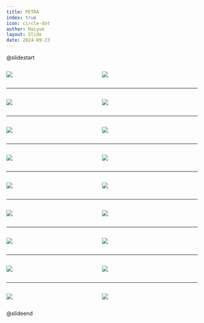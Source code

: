 ```yaml
---
title: PETRA
index: true
icon: circle-dot
author: Haiyue
layout: Slide
date: 2024-09-23
---
```

 
@slidestart

<div style="display:flex">
<div style="flex:1">

![](https://raw.githubusercontent.com/yclord/reading/refs/heads/master/english/Level-W/PETRA/001.webp)
</div>
<div style="flex:1">

![](https://raw.githubusercontent.com/yclord/reading/refs/heads/master/english/Level-W/PETRA/002.webp)
</div>
</div>

---

<div style="display:flex">
<div style="flex:1">

![](https://raw.githubusercontent.com/yclord/reading/refs/heads/master/english/Level-W/PETRA/003.webp)
</div>
<div style="flex:1">

![](https://raw.githubusercontent.com/yclord/reading/refs/heads/master/english/Level-W/PETRA/004.webp)
</div>
</div>

---

<div style="display:flex">
<div style="flex:1">

![](https://raw.githubusercontent.com/yclord/reading/refs/heads/master/english/Level-W/PETRA/005.webp)
</div>
<div style="flex:1">

![](https://raw.githubusercontent.com/yclord/reading/refs/heads/master/english/Level-W/PETRA/006.webp)
</div>
</div>

---

<div style="display:flex">
<div style="flex:1">

![](https://raw.githubusercontent.com/yclord/reading/refs/heads/master/english/Level-W/PETRA/007.webp)
</div>
<div style="flex:1">

![](https://raw.githubusercontent.com/yclord/reading/refs/heads/master/english/Level-W/PETRA/008.webp)
</div>
</div>

---

<div style="display:flex">
<div style="flex:1">

![](https://raw.githubusercontent.com/yclord/reading/refs/heads/master/english/Level-W/PETRA/009.webp)
</div>
<div style="flex:1">

![](https://raw.githubusercontent.com/yclord/reading/refs/heads/master/english/Level-W/PETRA/010.webp)
</div>
</div>

---

<div style="display:flex">
<div style="flex:1">

![](https://raw.githubusercontent.com/yclord/reading/refs/heads/master/english/Level-W/PETRA/011.webp)
</div>
<div style="flex:1">

![](https://raw.githubusercontent.com/yclord/reading/refs/heads/master/english/Level-W/PETRA/012.webp)
</div>
</div>

---

<div style="display:flex">
<div style="flex:1">

![](https://raw.githubusercontent.com/yclord/reading/refs/heads/master/english/Level-W/PETRA/013.webp)
</div>
<div style="flex:1">

![](https://raw.githubusercontent.com/yclord/reading/refs/heads/master/english/Level-W/PETRA/014.webp)
</div>
</div>

---

<div style="display:flex">
<div style="flex:1">

![](https://raw.githubusercontent.com/yclord/reading/refs/heads/master/english/Level-W/PETRA/015.webp)
</div>
<div style="flex:1">

![](https://raw.githubusercontent.com/yclord/reading/refs/heads/master/english/Level-W/PETRA/016.webp)
</div>
</div>

---

<div style="display:flex">
<div style="flex:1">

![](https://raw.githubusercontent.com/yclord/reading/refs/heads/master/english/Level-W/PETRA/017.webp)
</div>
<div style="flex:1">

![](https://raw.githubusercontent.com/yclord/reading/refs/heads/master/english/Level-W/PETRA/018.webp)
</div>
</div>

@slideend